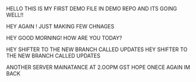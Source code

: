 HELLO THIS IS MY FIRST DEMO FILE IN DEMO REPO
AND ITS GOING WELL!!

HEY AGAIN ! JUST MAKING FEW CHNAGES

HEY GOOD MORNING! HOW ARE YOU TODAY?

HEY SHIFTER TO THE NEW BRANCH CALLED UPDATES
HEY SHIFTER TO THE NEW BRANCH CALLED UPDATES

ANOTHER SERVER MAINATANCE AT 2.OOPM GST
HOPE ONECE AGAIN IM BACK
